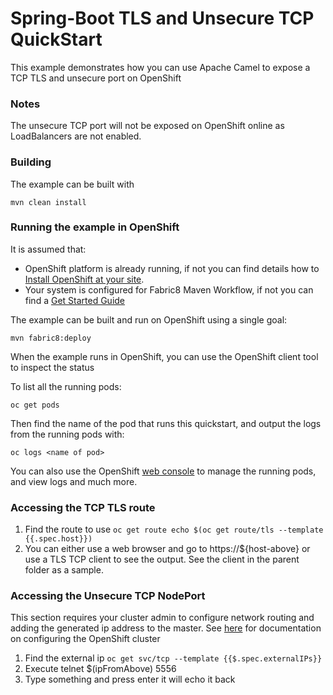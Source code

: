 # Spring-Boot TLS and Unsecure TCP QuickStart

This example demonstrates how you can use Apache Camel to expose a TCP TLS and unsecure port on OpenShift

### Notes
The unsecure TCP port will not be exposed on OpenShift online as LoadBalancers are not enabled.

### Building

The example can be built with

    mvn clean install

### Running the example in OpenShift

It is assumed that:
- OpenShift platform is already running, if not you can find details how to [Install OpenShift at your site](https://docs.openshift.com/container-platform/3.3/install_config/index.html).
- Your system is configured for Fabric8 Maven Workflow, if not you can find a [Get Started Guide](https://access.redhat.com/documentation/en/red-hat-jboss-middleware-for-openshift/3/single/red-hat-jboss-fuse-integration-services-20-for-openshift/)

The example can be built and run on OpenShift using a single goal:

    mvn fabric8:deploy

When the example runs in OpenShift, you can use the OpenShift client tool to inspect the status

To list all the running pods:

    oc get pods

Then find the name of the pod that runs this quickstart, and output the logs from the running pods with:

    oc logs <name of pod>

You can also use the OpenShift [web console](https://docs.openshift.com/container-platform/3.3/getting_started/developers_console.html#developers-console-video) to manage the
running pods, and view logs and much more.

### Accessing the TCP TLS route
1. Find the route to use ```oc get route echo $(oc get route/tls --template {{.spec.host}})```
1. You can either use a web browser and go to https://${host-above} or use a TLS TCP client to see the output.  See the client in the parent folder as a sample.

### Accessing the Unsecure TCP NodePort
This section requires your cluster admin to configure network routing and adding the generated ip address to the master.  See [here](https://docs.openshift.com/container-platform/3.11/dev_guide/expose_service/expose_internal_ip_load_balancer.html#load-balancer-ips-network) for documentation on configuring the OpenShift cluster
1. Find the external ip ```oc get svc/tcp --template {{$.spec.externalIPs}}```
1. Execute telnet $(ipFromAbove) 5556
1. Type something and press enter it will echo it back